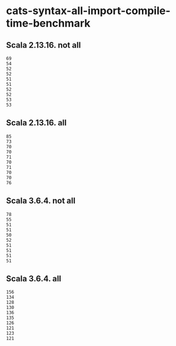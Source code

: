 # cats-syntax-all-import-compile-time-benchmark


## Scala 2.13.16. not all

```
69 
54 
52 
52 
51 
51 
52 
52 
53 
53
```

## Scala 2.13.16. all

```
85
73
70
70
71
70
71
70
70
76
```

## Scala 3.6.4. not all

```
78
55
51
51
50
52
51
51
51
51
```

## Scala 3.6.4. all

```
156
134
128
130
136
135
126
121
123
121
```
